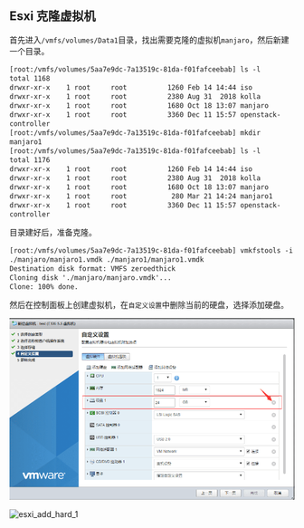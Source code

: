 ## Esxi 克隆虚拟机

首先进入`/vmfs/volumes/Data1`目录，找出需要克隆的虚拟机`manjaro`，然后新建一个目录。

```shell
[root:/vmfs/volumes/5aa7e9dc-7a13519c-81da-f01fafceebab] ls -l
total 1168
drwxr-xr-x    1 root     root          1260 Feb 14 14:44 iso
drwxr-xr-x    1 root     root          2380 Aug 31  2018 kolla
drwxr-xr-x    1 root     root          1680 Oct 18 13:07 manjaro
drwxr-xr-x    1 root     root          3360 Dec 11 15:57 openstack-controller
[root:/vmfs/volumes/5aa7e9dc-7a13519c-81da-f01fafceebab] mkdir manjaro1
[root:/vmfs/volumes/5aa7e9dc-7a13519c-81da-f01fafceebab] ls -l
total 1176
drwxr-xr-x    1 root     root          1260 Feb 14 14:44 iso
drwxr-xr-x    1 root     root          2380 Aug 31  2018 kolla
drwxr-xr-x    1 root     root          1680 Oct 18 13:07 manjaro
drwxr-xr-x    1 root     root           280 Mar 21 14:24 manjaro1
drwxr-xr-x    1 root     root          3360 Dec 11 15:57 openstack-controller
```

目录建好后，准备克隆。

```shell
[root:/vmfs/volumes/5aa7e9dc-7a13519c-81da-f01fafceebab] vmkfstools -i ./manjaro/manjaro1.vmdk ./manjaro1/manjaro1.vmdk
Destination disk format: VMFS zeroedthick
Cloning disk './manjaro/manjaro.vmdk'...
Clone: 100% done.
```

然后在控制面板上创建虚拟机，在`自定义设置`中删除当前的硬盘，选择添加硬盘。

![esxi_del_hard](../../../image/esxi_del_hard.png)

![esxi_add_hard_1](../../../)